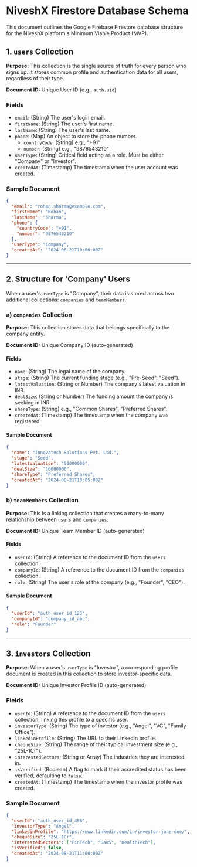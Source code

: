 # NiveshX Firestore Database Schema

This document outlines the Google Firebase Firestore database structure for the NiveshX platform's Minimum Viable Product (MVP).

## 1. `users` Collection

**Purpose:** This collection is the single source of truth for every person who signs up. It stores common profile and authentication data for all users, regardless of their type.

**Document ID:** Unique User ID (e.g., `auth.uid`)

### Fields

-   `email`: (String) The user's login email.
-   `firstName`: (String) The user's first name.
-   `lastName`: (String) The user's last name.
-   `phone`: (Map) An object to store the phone number.
    -   `countryCode`: (String) e.g., "+91"
    -   `number`: (String) e.g., "9876543210"
-   `userType`: (String) Critical field acting as a role. Must be either "Company" or "Investor".
-   `createdAt`: (Timestamp) The timestamp when the user account was created.

### Sample Document

```json
{
  "email": "rohan.sharma@example.com",
  "firstName": "Rohan",
  "lastName": "Sharma",
  "phone": {
    "countryCode": "+91",
    "number": "9876543210"
  },
  "userType": "Company",
  "createdAt": "2024-08-21T10:00:00Z"
}
```

---

## 2. Structure for 'Company' Users

When a user's `userType` is "Company", their data is stored across two additional collections: `companies` and `teamMembers`.

### a) `companies` Collection

**Purpose:** This collection stores data that belongs specifically to the company entity.

**Document ID:** Unique Company ID (auto-generated)

#### Fields

-   `name`: (String) The legal name of the company.
-   `stage`: (String) The current funding stage (e.g., "Pre-Seed", "Seed").
-   `latestValuation`: (String or Number) The company's latest valuation in INR.
-   `dealSize`: (String or Number) The funding amount the company is seeking in INR.
-   `shareType`: (String) e.g., "Common Shares", "Preferred Shares".
-   `createdAt`: (Timestamp) The timestamp when the company was registered.

#### Sample Document

```json
{
  "name": "Innovatech Solutions Pvt. Ltd.",
  "stage": "Seed",
  "latestValuation": "50000000",
  "dealSize": "10000000",
  "shareType": "Preferred Shares",
  "createdAt": "2024-08-21T10:05:00Z"
}
```

### b) `teamMembers` Collection

**Purpose:** This is a linking collection that creates a many-to-many relationship between `users` and `companies`.

**Document ID:** Unique Team Member ID (auto-generated)

#### Fields

-   `userId`: (String) A reference to the document ID from the `users` collection.
-   `companyId`: (String) A reference to the document ID from the `companies` collection.
-   `role`: (String) The user's role at the company (e.g., "Founder", "CEO").

#### Sample Document

```json
{
  "userId": "auth_user_id_123",
  "companyId": "company_id_abc",
  "role": "Founder"
}
```

---

## 3. `investors` Collection

**Purpose:** When a user's `userType` is "Investor", a corresponding profile document is created in this collection to store investor-specific data.

**Document ID:** Unique Investor Profile ID (auto-generated)

### Fields

-   `userId`: (String) A reference to the document ID from the `users` collection, linking this profile to a specific user.
-   `investorType`: (String) The type of investor (e.g., "Angel", "VC", "Family Office").
-   `linkedinProfile`: (String) The URL to their LinkedIn profile.
-   `chequeSize`: (String) The range of their typical investment size (e.g., "25L-1Cr").
-   `interestedSectors`: (String or Array) The industries they are interested in.
-   `isVerified`: (Boolean) A flag to mark if their accredited status has been verified, defaulting to `false`.
-   `createdAt`: (Timestamp) The timestamp when the investor profile was created.

### Sample Document

```json
{
  "userId": "auth_user_id_456",
  "investorType": "Angel",
  "linkedinProfile": "https://www.linkedin.com/in/investor-jane-doe/",
  "chequeSize": "25L-1Cr",
  "interestedSectors": ["FinTech", "SaaS", "HealthTech"],
  "isVerified": false,
  "createdAt": "2024-08-21T11:00:00Z"
}
```
